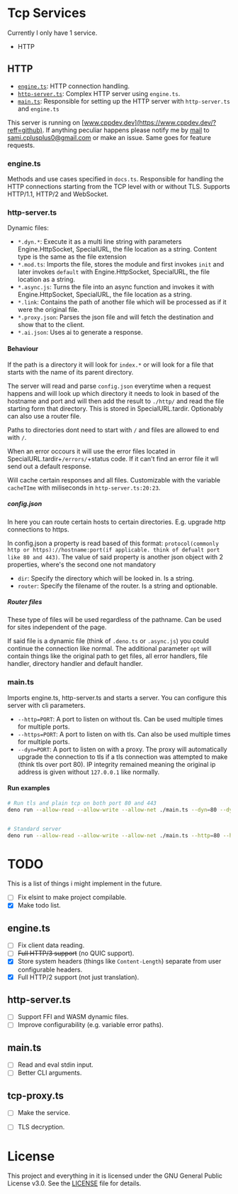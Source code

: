 # Tcp Services
Currently I only have 1 service.
- HTTP

## HTTP
- [`engine.ts`](/engine.ts): HTTP connection handling.
- [`http-server.ts`](/http-server.ts): Complex HTTP server using `engine.ts`.
- [`main.ts`](/main.ts): Responsible for setting up the HTTP server with `http-server.ts` and `engine.ts`

This server is running on [www.cppdev.dev](https://www.cppdev.dev/?reff=github). If anything peculiar happens please notify me by [mail](https://gmail.com) to [sami.cplusplus0@gmail.com](mailto:sami.cplusplus0@gmail.com) or make an issue. Same goes for feature requests.

### engine.ts
Methods and use cases specified in `docs.ts`.
Responsible for handling the HTTP connections starting from the TCP level with or without TLS. Supports HTTP/1.1, HTTP/2 and WebSocket.


### http-server.ts
Dynamic files:
- `*.dyn.*`: Execute it as a multi line string with parameters Engine.HttpSocket, SpecialURL, the file location as a string. Content type is the same as the file extension
- `*.mod.ts`: Imports the file, stores the module and first invokes `init` and later invokes `default` with Engine.HttpSocket, SpecialURL, the file location as a string.
- `*.async.js`: Turns the file into an async function and invokes it with Engine.HttpSocket, SpecialURL, the file location as a string.
- `*.link`: Contains the path of another file which will be processed as if it were the original file.
- `*.proxy.json`: Parses the json file and will fetch the destination and show that to the client.
- `*.ai.json`: Uses ai to generate a response.

#### Behaviour
If the path is a directory it will look for `index.*` or will look for a file that starts with the name of its parent directory.

The server will read and parse `config.json` everytime when a request happens and will look up which directory it needs to look in based of the hostname and port and will then add the result to `./http/` and read the file starting form that directory. This is stored in SpecialURL.tardir. Optionably can also use a router file.

Paths to directories dont need to start with `/` and files are allowed to end with `/`.

When an error occours it will use the error files located in SpecialURL.tardir+`/errors/`+status code.
If it can't find an error file it wll send out a default response.

Will cache certain responses and all files. Customizable with the variable `cacheTIme` with miliseconds in `http-server.ts:20:23`.

##### config.json
In here you can route certain hosts to certain directories. E.g. upgrade http connections to https.

In config.json a property is read based of this format: `protocol(commonly http or https)://hostname:port(if applicable. think of defualt port like 80 and 443)`.
The value of said property is another json object with 2 properties, where's the second one not mandatory
- `dir`: Specify the directory which will be looked in. Is a string.
- `router`: Specify the filename of the router. Is a string and optionable.

##### Router files
These type of files will be used regardless of the pathname. Can be used for sites independent of the page.

If said file is a dynamic file (think of `.deno.ts` or `.async.js`) you could continue the connection like normal. The additional parameter `opt` will contain things like the original path to get files, all error handlers, file handler, directory handler and default handler.

### main.ts
Imports engine.ts, http-server.ts and starts a server.
You can configure this server with cli parameters.
- `--http=PORT`: A port to listen on without tls. Can be used multiple times for multiple ports.
- `--https=PORT`: A port to listen on with tls. Can also be used multiple times for multiple ports.
- `--dyn=PORT`: A port to listen on with a proxy. The proxy will automatically upgrade the connection to tls if a tls connection was attempted to make (think tls over port 80). IP integrity remained meaning the original ip address is given without `127.0.0.1` like normally.

#### Run examples
```bash
# Run tls and plain tcp on both port 80 and 443
deno run --allow-read --allow-write --allow-net ./main.ts --dyn=80 --dyn=443


# Standard server
deno run --allow-read --allow-write --allow-net ./main.ts --http=80 --https=443
```

# TODO
This is a list of things i might implement in the future.

- [ ] Fix elsint to make project compilable.
- [x] Make todo list.

## engine.ts
 - [ ] Fix client data reading.
 - [ ] ~~Full HTTP/3 support~~ (no QUIC support).
 - [x] Store system headers (things like `Content-Length`) separate from user configurable headers.
 - [x] Full HTTP/2 support (not just translation).

## http-server.ts
- [ ] Support FFI and WASM dynamic files.
- [ ] Improve configurability (e.g. variable error paths).

## main.ts
- [ ] Read and eval stdin input.
- [ ] Better CLI arguments.

## tcp-proxy.ts
- [ ] Make the service.
- [ ] TLS decryption.


# License

This project and everything in it is licensed under the GNU General Public License v3.0. See the [LICENSE](./LICENSE) file for details.
